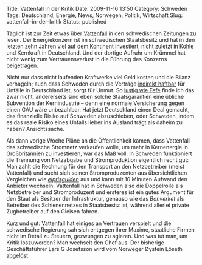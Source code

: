 Title: Vattenfall in der Kritik
Date: 2009-11-16 13:50
Category: Schweden
Tags: Deutschland, Energie, News, Norwegen, Politik, Wirtschaft
Slug: vattenfall-in-der-kritik
Status: published

Täglich ist zur Zeit etwas über
[Vattenfall](http://de.wikipedia.org/wiki/Vattenfall) in den
schwedischen Zeitungen zu lesen. Der Energiekonzern ist im schwedischen
Staatsbesitz und hat in den letzten zehn Jahren viel auf dem Kontinent
investiert, nicht zuletzt in Kohle und Kernkraft in Deutschland. Und der
dortige Aufruhr um Krümmel hat nicht wenig zum Vertrauensverlust in die
Führung des Konzerns beigetragen.

Nicht nur dass nicht laufenden Kraftwerke viel Geld kosten und die
Bilanz verhageln; auch dass Schweden durch die Verträge [indirekt
haftbar](http://www.spiegel.de/wirtschaft/unternehmen/0,1518,661160,00.html)
für Unfälle in Deutschland ist, sorgt für Unmut. So [lustig wie
Fefe](http://blog.fefe.de/?ts=b4007a88&css) finde ich das zwar nicht,
andererseits sind eben solche Staatsgarantien eine übliche Subvention
der Kernindustrie – denn eine normale Versicherung gegen einen GAU wäre
unbezahlbar. Hat jetzt Deutschland einen Deal gemacht, das finanzielle
Risiko auf Schweden abzuschieben, oder Schweden, indem es das reale
Risiko eines Unfalls lieber ins Ausland trägt als daheim zu haben?
Ansichtssache.

Als dann vorige Woche Pläne an die Öffentlichkeit kamen, dass Vattenfall
das schwedische Stromnetz verkaufen wolle, um mehr in Kernenergie in
Großbritannien zu investieren, war das Maß voll. In Schweden
funktioniert die Trennung von Netzabgabe und Stromproduktion eigentlich
recht gut: Man zahlt die Rechnung für den Transport an den Netzbetreiber
(meist Vattenfall) und sucht sich seinen Stromproduzenten aus
übersichtlichen Vergleichen wie
[*elprisguiden*](http://www.elprisguiden.se/) aus und kann mit 10
Minuten Aufwand den Anbieter wechseln. Vattenfall hat in Schweden also
die Doppelrolle als Netzbetreiber und Stromproduzent und ersteres ist
ein gutes Argument für den Staat als Besitzer der Infrastruktur, genauso
wie das *Banverket* als Betreiber des Schienennetzes in Staatsbesitz
ist, während allerlei private Zugbetreiber auf den Gleisen fahren.

Kurz und gut: Vattenfall hat einiges an Vertrauen verspielt und die
schwedische Regierung sah sich entgegen ihrer Maxime, staatliche Firmen
nicht im Detail zu Steuern, gezwungen zu agieren. Und was tut man, um
Kritik loszuwerden? Man wechselt den Chef aus. Der bisherige
Geschäftsführer Lars G Josefsson wird vom Norweger Øystein Löseth
[abgelöst](http://www.dn.se/ekonomi/darfor-blev-loseth-vd-1.995192).

